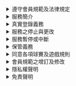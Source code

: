 
<details>
    <summary>遵守會員規範及法律規定</summary>
<div>

您瞭解您註冊成為會員後，即可使用本公司所提供之各項服務(以下稱本服務)。當會員使用本服務時，即表示除了同意遵守本服務條款外，還同意接受本公司對會員規範(包括各項遊戲規則、球賽投注規則、公告及注意事項等)及相關法令規定之拘束，本公司{SITE_NAME}所有產品與客戶服務、軟件系統、網絡架構等相關業務事宜，請使用本服務之會員請遵守使用者當地法令之許可，如有違反之情事恕非本服務之負責範圍。

</div>
</details>

<details>
    <summary>服務簡介</summary>
<div>

1. 本公司旨在創造一個『安全可靠』、『即時便利』、『公平公正』、『專業營運』的優質娛樂服務平台，強調的讓會員不受時空的限制，24小時隨時上線就可以參與一個公平公正的遊戲，亦可以享受到與世界各地玩家切磋的樂趣，我們秉持以客為尊的態度，不斷開發創新及了解客戶需求是本公司引以為傲的經營理念，翼望能創造出嶄新的娛樂價值以及達到多方普及的目的，成為具有領導指標性的娛樂網站。
2. 虛擬貨幣銀行服務：本公司提供網路金流付費平台，你所購買的點數將可享受符合本公司平台的服務。若您使用虛偽不正之方式進行「儲值」，本公司也將保留隨時終止您會員資格及使用各項服務之權利。

</div>
</details>

<details>
    <summary>真實登錄義務</summary>
<div>

基於本公司所提供之各項服務，您同意於註冊時依註冊申請程序所提示之項目，登錄您本人正確、真實及完整之個人資料；當您的個人資料有異動時，請立即更新，以維持您個人資料之正確、真實及完整。如因您登錄不實資料或冒用他人名義以致於侵害他人之權利或違法時，應自負法律責任；您並同意您所提供之個人資料不實或個人資料有異動但沒有更新以致於與原登錄之資料不符時，本公司有權隨時終止您的會員資格及使用各項會員服務之權利。

</div>
</details>

<details>
    <summary>服務之停止與更改</summary>
<div>

1. 會員登錄之資料不實。
2. 使用他人的名義申請本服務。
3. 違反遊戲公平原則。
4. 參與遊戲或比賽時，故意鑽研系統漏洞或利用遊戲弱點以影響結果。
5. 違反本服務條款時。
6. 本公司不允許不公平的下注方式、雙邊下注、無風險下注及任何無風險解凍之下注方式，如有發現上述問題之玩家，本公司有終止玩家帳號使用之權力。如有任何爭議問題，本公司有最終決定權。無論任何情形，就停止或更改服務或終止會員帳戶服務所可能產生之困擾、不便或損害，本服務對任何會員或第三人均不負任何責任。

</div>
</details>

<details>
    <summary>服務暫停或中斷</summary>
<div>

本公司於下列情形之一時，得暫停或中斷本服務之全部或一部，對於使用者不負擔任何賠償責任：

1. 對於本服務相關系統設備進行遷移、更換或維護時。
2. 因不可歸責於本公司所造成服務停止或中斷。
3. 因不可抗力所造成服務停止或中斷

如因本公司對於本網站相關系統設備進行遷移、更換或維護而必須暫停或中斷全部或一部之服務時，本公司於暫停或中斷前將以電子郵件通知或於本網站上公告。
對於本服務之暫停或中斷，可能造成您使用上的不便、資料遺失或其他經濟及時間上之損失，您平時應採取適當的防護措施，以保障您的權益。

</div>
</details>

<details>
    <summary>保管義務</summary>
<div>

會員有義務妥善保管在本網站之帳號與密碼，並為此組帳號與密碼登入系統後所進行之一切活動負責。為維護會員自身權益，請勿將帳號與密碼洩露或提供予第三人知悉，或出借或轉讓他人使用。

</div>
</details>

<details>
    <summary>同意各項球賽及遊戲規則</summary>
<div>

為避免使用者於本平台投注球賽或遊戲時產生爭議，各項規則於遊戲中心和球賽中心均有詳細說明，請務必詳細閱讀本服務所定之各項規則，會員一經開始使用本服務，即被視為已接受所有之規定

</div>
</details>

<details>
    <summary>會員規範之增訂及修改</summary>
<div>

本服務條款如有增訂或修改，您同意自該修訂條款於本網站公告之時起受其拘束，本網站將不對會員個別通知。如您於公告後繼續使用本服務，則視為您已經同意該修訂條款。

</div>
</details>

<details>
    <summary>隱私權聲明</summary>
<div>

我們致力為客戶保護隱私並提供一個最安全的遊戲平臺，我們在此網站搜集的資料將會為您提供最卓越的服務，我們不會出賣或租賃您的個人資料給第三方，客戶所提供的個人資料均經過SSL128加密技術處理，並儲存在安全的、非公開的作業系統，對於有機會接觸客戶的個人資料的協助夥伴也必需遵守我們訂立的隱私保密規則。

</div>
</details>

<details>
    <summary>免責聲明</summary>
<div>

部份地區或國家法律尚未明定線上博彩的合法性問題，甚至某些地區或國家已明確規範線上博彩為非法行為。我們無意邀請任何人在這些地區或國家非法使用本服務平台。使用者必需確定在您所居住的地區或國家使用線上博彩是否合法，並負完全的責任，使用本服務之會員請遵守使用者當地法令之許可，如有違反之情事恕非本公司之負責範圍。

</div>
</details>